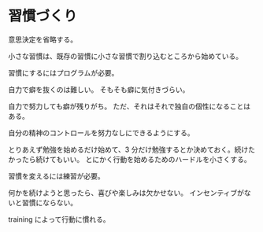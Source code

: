 # 習慣づくり

意思決定を省略する。

小さな習慣は、既存の習慣に小さな習慣で割り込むところから始めている。

習慣にするにはプログラムが必要。

自力で癖を抜くのは難しい。
そもそも癖に気付きづらい。

自力で努力しても癖が残りがち。
ただ、それはそれで独自の個性になることはある。

自分の精神のコントロールを努力なしにできるようにする。

とりあえず勉強を始めるだけ始めて、3 分だけ勉強するとか決めておく。続けたかったら続けてもいい。
とにかく行動を始めるためのハードルを小さくする。

習慣を変えるには練習が必要。

何かを続けようと思ったら、喜びや楽しみは欠かせない。
インセンティブがないと習慣にならない。

training によって行動に慣れる。
